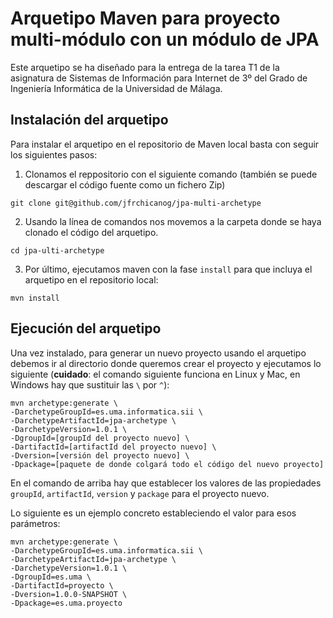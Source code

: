 # Arquetipo Maven para proyecto multi-módulo con un módulo de JPA

Este arquetipo se ha diseñado para la entrega de la tarea T1 de la asignatura de Sistemas de Información para Internet de 3º del Grado de Ingeniería Informática de la Universidad de Málaga.

## Instalación del arquetipo

Para instalar el arquetipo en el repositorio de Maven local basta con seguir los siguientes pasos:

1. Clonamos el reppositorio con el siguiente comando (también se puede descargar el código fuente como un fichero Zip)
```
git clone git@github.com/jfrchicanog/jpa-multi-archetype
```
2. Usando la línea de comandos nos movemos a la carpeta donde se haya clonado el código del arquetipo.
```
cd jpa-ulti-archetype
```
3. Por último, ejecutamos maven con la fase `install` para que incluya el arquetipo en el repositorio local:
```
mvn install
```

## Ejecución del arquetipo

Una vez instalado, para generar un nuevo proyecto usando el arquetipo debemos ir al directorio donde queremos crear el proyecto y ejecutamos lo siguiente (__cuidado__: el comando siguiente funciona en Linux y Mac, en Windows hay que sustituir las `\` por `^`):
```
mvn archetype:generate \
-DarchetypeGroupId=es.uma.informatica.sii \
-DarchetypeArtifactId=jpa-archetype \
-DarchetypeVersion=1.0.1 \
-DgroupId=[groupId del proyecto nuevo] \
-DartifactId=[artifactId del proyecto nuevo] \
-Dversion=[versión del proyecto nuevo] \
-Dpackage=[paquete de donde colgará todo el código del nuevo proyecto]
```
En el comando de arriba hay que establecer los valores de las propiedades `groupId`, `artifactId`, `version` y `package` para el proyecto nuevo.

Lo siguiente es un ejemplo concreto estableciendo el valor para esos parámetros:

```
mvn archetype:generate \
-DarchetypeGroupId=es.uma.informatica.sii \
-DarchetypeArtifactId=jpa-archetype \
-DarchetypeVersion=1.0.1 \
-DgroupId=es.uma \
-DartifactId=proyecto \
-Dversion=1.0.0-SNAPSHOT \
-Dpackage=es.uma.proyecto
```
